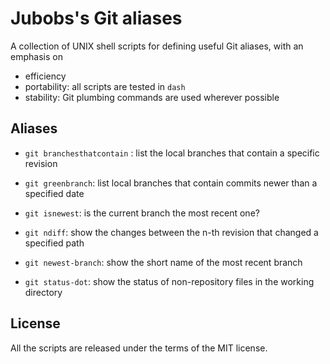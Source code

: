 # Jubobs's Git aliases

A collection of UNIX shell scripts for defining useful Git aliases,
with an emphasis on

- efficiency
- portability:  all scripts are tested in `dash`
- stability:    Git plumbing commands are used wherever possible

## Aliases

- `git branchesthatcontain` : list the local branches that contain a specific
  revision

- `git greenbranch`: list local branches that contain commits newer than
  a specified date

- `git isnewest`: is the current branch the most recent one?

- `git ndiff`: show the changes between the n-th revision that changed a
  specified path

- `git newest-branch`: show the short name of the most recent branch

- `git status-dot`: show the status of non-repository files in the working
  directory

## License

All the scripts are released under the terms of the MIT license.
